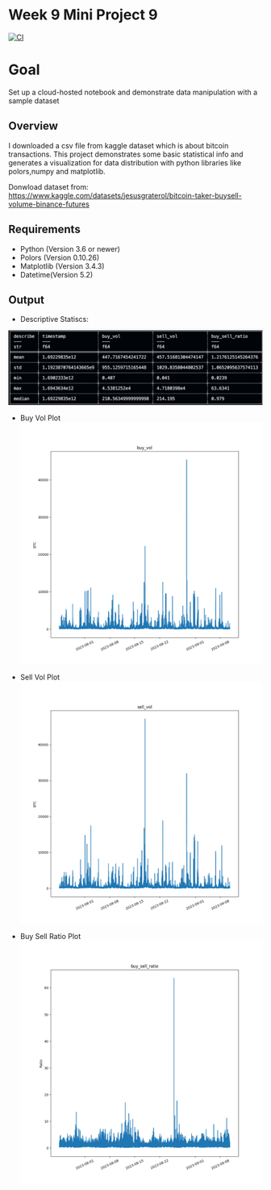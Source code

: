 # Week 9 Mini Project 9 
[![CI](https://github.com/nogibjj/IDS706_miniproject2_Mutian/actions/workflows/cicd.yml/badge.svg)](https://github.com/nogibjj/IDS706_miniproject2_Mutian/actions/workflows/cicd.yml)
# Goal
 Set up a cloud-hosted notebook and demonstrate data manipulation with a sample dataset

## Overview
I downloaded a csv file from kaggle dataset which is about bitcoin transactions. This project demonstrates some basic statistical info and generates a visualization for data distribution with python libraries like polors,numpy and matplotlib.

Donwload dataset from: https://www.kaggle.com/datasets/jesusgraterol/bitcoin-taker-buysell-volume-binance-futures



## Requirements
* Python (Version 3.6 or newer)
* Polors (Version 0.10.26)
* Matplotlib (Version 3.4.3)
* Datetime(Version 5.2)

## Output

* Descriptive Statiscs:
  
![img](statiscs.png)


* Buy Vol Plot
  ![img](buy_vol_plot.png)

* Sell Vol Plot
  ![img](sell_vol_plot.png)
  
* Buy Sell Ratio Plot
  ![img](buy_sell_ratio_plot.png)
  
